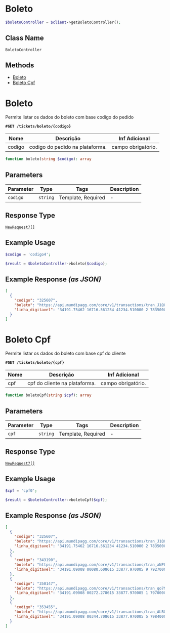 # Boleto

```php
$boletoController = $client->getBoletoController();
```

## Class Name

`BoletoController`

## Methods

* [Boleto](../../doc/controllers/boleto.md#boleto)
* [Boleto Cpf](../../doc/controllers/boleto.md#boleto-cpf)


# Boleto

Permite listar os dados do boleto com base codigo do pedido

**`#GET /tickets/boleto/{codigo}`**

| Nome | Descrição | Inf Adicional |
| --- | --- | --- |
| codigo | codigo do pedido na plataforma. | campo obrigatório. |

```php
function boleto(string $codigo): array
```

## Parameters

| Parameter | Type | Tags | Description |
|  --- | --- | --- | --- |
| `codigo` | `string` | Template, Required | - |

## Response Type

[`NewRequest7[]`](../../doc/models/new-request-7.md)

## Example Usage

```php
$codigo = 'codigo4';

$result = $boletoController->boleto($codigo);
```

## Example Response *(as JSON)*

```json
[
  {
    "codigo": "325607",
    "boleto": "https://api.mundipagg.com/core/v1/transactions/tran_J1QOx55fJGSbW7oB/pdf",
    "linha_digitavel": "34191.75462 16716.561234 41234.510000 2 78350000029719"
  }
]
```


# Boleto Cpf

Permite listar os dados do boleto com base cpf do cliente

**`#GET /tickets/boleto/{cpf}`**

| Nome | Descrição | Inf Adicional |
| --- | --- | --- |
| cpf | cpf do cliente na plataforma. | campo obrigatório. |

```php
function boletoCpf(string $cpf): array
```

## Parameters

| Parameter | Type | Tags | Description |
|  --- | --- | --- | --- |
| `cpf` | `string` | Template, Required | - |

## Response Type

[`NewRequest7[]`](../../doc/models/new-request-7.md)

## Example Usage

```php
$cpf = 'cpf0';

$result = $boletoController->boletoCpf($cpf);
```

## Example Response *(as JSON)*

```json
[
  {
    "codigo": "325607",
    "boleto": "https://api.mundipagg.com/core/v1/transactions/tran_J1QOx55fJGSbW7oB/pdf",
    "linha_digitavel": "34191.75462 16716.561234 41234.510000 2 78350000029719"
  },
  {
    "codigo": "343190",
    "boleto": "https://api.mundipagg.com/core/v1/transactions/tran_aNPLrGI0NtjoO2y8/pdf",
    "linha_digitavel": "34191.09008 00080.608615 33877.970005 9 79270000038998"
  },
  {
    "codigo": "350147",
    "boleto": "https://api.mundipagg.com/core/v1/transactions/tran_qo7MxXFBKtxLMZ9w/pdf",
    "linha_digitavel": "34191.09008 00272.278615 33877.970005 1 79700000075899"
  },
  {
    "codigo": "353455",
    "boleto": "https://api.mundipagg.com/core/v1/transactions/tran_ALBQ8xvIlaHpQKeq/pdf",
    "linha_digitavel": "34191.09008 00344.708615 33877.970005 5 79840000079897"
  }
]
```

